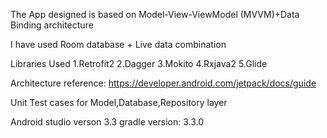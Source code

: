 The App designed is based on Model-View-ViewModel (MVVM)+Data Binding architecture

I have used Room database + Live data combination

Libraries Used
1.Retrofit2
2.Dagger
3.Mokito
4.Rxjava2
5.Glide

Architecture reference: https://developer.android.com/jetpack/docs/guide

Unit Test cases for Model,Database,Repository layer

Android studio verson 3.3
gradle version: 3.3.0

